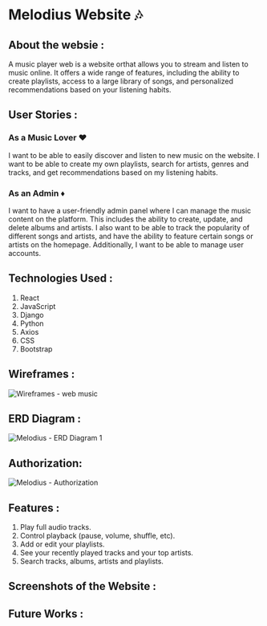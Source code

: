 ﻿# Melodius Website :notes: 

## About the websie : 
A music player web is a website orthat allows you to stream and listen to music online. It offers a wide range of features, including the ability to create playlists, access to a large library of songs, and personalized recommendations based on your listening habits.

## User Stories :

### As a Music Lover :hearts:
I want to be able to easily discover and listen to new music on the website. I want to be able to create my own playlists, search for artists, genres and tracks, and get recommendations based on my listening habits.

### As an Admin :diamonds:

I want to have a user-friendly admin panel where I can manage the music content on the platform. This includes the ability to create, update, and delete albums and artists. I also want to be able to track the popularity of different songs and artists, and have the ability to feature certain songs or artists on the homepage. Additionally, I want to be able to manage user accounts.


## Technologies Used : 

1. React
2. JavaScript
3. Django
4. Python
5. Axios 
6. CSS
7. Bootstrap
   
## Wireframes : 

![Wireframes - web music](https://github.com/Music-Player-Web/Music-Web/assets/140065051/3f3c760b-cd1c-4e61-b388-519c6a3062b0)

## ERD Diagram : 

![Melodius - ERD Diagram 1 ](https://github.com/Music-Player-Web/melodius/assets/140065051/afae6b14-4b20-427c-a3e6-980cc5db8749)


## Authorization: 

![Melodius - Authorization ](https://github.com/Music-Player-Web/melodius/assets/140065051/a6fb753b-eb75-4f6a-b9af-9fb60678c4ca)


## Features :

1. Play full audio tracks.
2. Control playback (pause, volume, shuffle, etc).
3. Add or edit your playlists.
4. See your recently played tracks and your top artists.
5. Search tracks, albums, artists and playlists.
   
## Screenshots of the Website :

## Future Works : 
